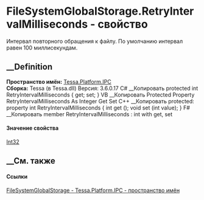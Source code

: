 # FileSystemGlobalStorage.RetryIntervalMilliseconds - свойство
Интервал повторного обращения к файлу. По умолчанию интервал равен 100
миллисекундам.
## __Definition
 **Пространство имён:** [Tessa.Platform.IPC](N_Tessa_Platform_IPC.htm)  
 **Сборка:** Tessa (в Tessa.dll) Версия: 3.6.0.17
C# __Копировать
     protected int RetryIntervalMilliseconds { get; set; }
VB __Копировать
     Protected Property RetryIntervalMilliseconds As Integer
    	Get
    	Set
C++ __Копировать
     protected:
    property int RetryIntervalMilliseconds {
    	int get ();
    	void set (int value);
    }
F# __Копировать
     member RetryIntervalMilliseconds : int with get, set
#### Значение свойства
[Int32](https://learn.microsoft.com/dotnet/api/system.int32)
##  __См. также
#### Ссылки
[FileSystemGlobalStorage - ](T_Tessa_Platform_IPC_FileSystemGlobalStorage.htm)
[Tessa.Platform.IPC - пространство имён](N_Tessa_Platform_IPC.htm)

